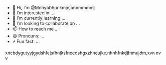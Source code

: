 - 👋 Hi, I’m @Mnhybbhunkmjnjbnnmmmmj
- 👀 I’m interested in ...
- 🌱 I’m currently learning ...
- 💞️ I’m looking to collaborate on ...
- 📫 How to reach me ...
- 😄 Pronouns: ...
- ⚡ Fun fact: ...

<!---
Mnhybbhunkmjnjbnnmmmmj/Mnhybbhunkmjnjbnnmmmmj is a ✨ special ✨ repository because its `README.md` (this file) appears on your GitHub profile.
You can click the Preview link to take a look at your changes.
--->
xncbdygutyyjgydshfejsfhnjksfncedshgxzhncujke,nhnhfnkdjfnmujdm,xvn nv v
